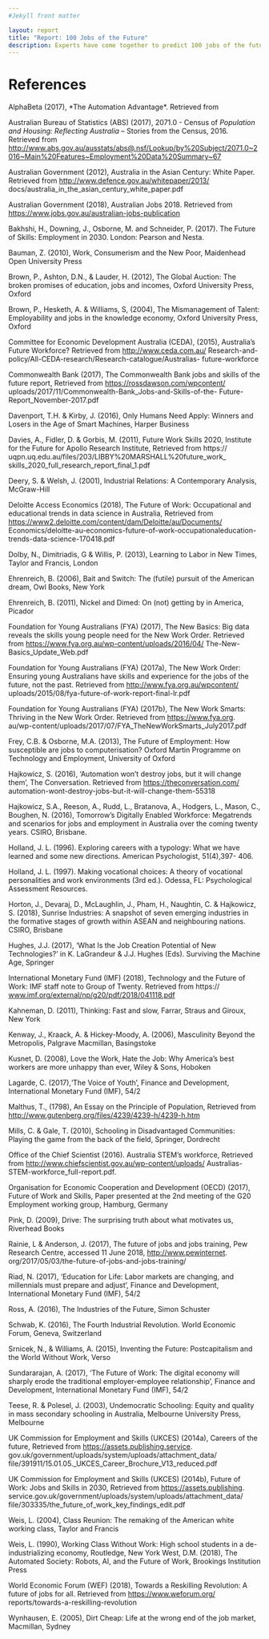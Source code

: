 ```yaml
---
#Jekyll front matter

layout: report
title: "Report: 100 Jobs of the Future"
description: Experts have come together to predict 100 jobs of the future.
---
```

<h1>References</h1>
AlphaBeta (2017), *The Automation Advantage*. Retrieved from <http://www.alphabeta.com/wp-content/uploads/2017/08/The-Automation-Advantage.pdf>

Australian Bureau of Statistics (ABS) (2017), 2071.0 - Census of *Population and Housing: Reflecting Australia* – Stories from the Census, 2016. Retrieved from <http://www.abs.gov.au/ausstats/abs@.nsf/Lookup/by%20Subject/2071.0~2016~Main%20Features~Employment%20Data%20Summary~67>

Australian Government (2012), Australia in the Asian Century: White Paper. Retrieved from http://www.defence.gov.au/whitepaper/2013/ docs/australia_in_the_asian_century_white_paper.pdf

Australian Government (2018), Australian Jobs 2018. Retrieved from https://www.jobs.gov.au/australian-jobs-publication

Bakhshi, H., Downing, J., Osborne, M. and Schneider, P. (2017). The Future of Skills: Employment in 2030. London: Pearson and Nesta.

Bauman, Z. (2010), Work, Consumerism and the New Poor, Maidenhead Open University Press

Brown, P., Ashton, D.N., & Lauder, H. (2012), The Global Auction: The broken promises of education, jobs and incomes, Oxford University Press, Oxford

Brown, P., Hesketh, A. & Williams, S, (2004), The Mismanagement of Talent: Employability and jobs in the knowledge economy, Oxford University Press, Oxford

Committee for Economic Development Australia (CEDA), (2015), Australia’s Future Workforce? Retrieved from http://www.ceda.com.au/ Research-and-policy/All-CEDA-research/Research-catalogue/Australias- future-workforce

Commonwealth Bank (2017), The Commonwealth Bank jobs and skills of the future report, Retrieved from https://rossdawson.com/wpcontent/ uploads/2017/11/Commonwealth-Bank_Jobs-and-Skills-of-the- Future-Report_November-2017.pdf

Davenport, T.H. & Kirby, J. (2016), Only Humans Need Apply: Winners and Losers in the Age of Smart Machines, Harper Business

Davies, A., Fidler, D. & Gorbis, M. (2011), Future Work Skills 2020, Institute for the Future for Apollo Research Institute, Retrieved from https:// uqpn.uq.edu.au/files/203/LIBBY%20MARSHALL%20future_work_ skills_2020_full_research_report_final_1.pdf

Deery, S. & Welsh, J. (2001), Industrial Relations: A Contemporary Analysis, McGraw-Hill

Deloitte Access Economics (2018), The Future of Work: Occupational and educational trends in data science in Australia, Retrieved from https://www2.deloitte.com/content/dam/Deloitte/au/Documents/ Economics/deloitte-au-economics-future-of-work-occupationaleducation- trends-data-science-170418.pdf

Dolby, N., Dimitriadis, G & Willis, P. (2013), Learning to Labor in New Times, Taylor and Francis, London

Ehrenreich, B. (2006), Bait and Switch: The (futile) pursuit of the American dream, Owl Books, New York

Ehrenreich, B. (2011), Nickel and Dimed: On (not) getting by in America, Picador

Foundation for Young Australians (FYA) (2017), The New Basics: Big data reveals the skills young people need for the New Work Order. Retrieved from https://www.fya.org.au/wp-content/uploads/2016/04/ The-New-Basics_Update_Web.pdf

Foundation for Young Australians (FYA) (2017a), The New Work Order: Ensuring young Australians have skills and experience for the jobs of the future, not the past. Retrieved from http://www.fya.org.au/wpcontent/ uploads/2015/08/fya-future-of-work-report-final-lr.pdf

Foundation for Young Australians (FYA) (2017b), The New Work Smarts: Thriving in the New Work Order. Retrieved from https://www.fya.org. au/wp-content/uploads/2017/07/FYA_TheNewWorkSmarts_July2017.pdf

Frey, C.B. & Osborne, M.A. (2013), The Future of Employment: How susceptible are jobs to computerisation? Oxford Martin Programme on Technology and Employment, University of Oxford

Hajkowicz, S. (2016), ‘Automation won’t destroy jobs, but it will change them’, The Conversation. Retrieved from https://theconversation.com/ automation-wont-destroy-jobs-but-it-will-change-them-55318

Hajkowicz, S.A., Reeson, A., Rudd, L., Bratanova, A., Hodgers, L., Mason, C., Boughen, N. (2016), Tomorrow’s Digitally Enabled Workforce: Megatrends and scenarios for jobs and employment in Australia over the coming twenty years. CSIRO, Brisbane.

Holland, J. L. (1996). Exploring careers with a typology: What we have learned and some new directions. American Psychologist, 51(4),397- 406.

Holland, J. L. (1997). Making vocational choices: A theory of vocational personalities and work environments (3rd ed.). Odessa, FL: Psychological Assessment Resources.

Horton, J., Devaraj, D., McLaughlin, J., Pham, H., Naughtin, C. & Hajkowicz, S. (2018), Sunrise Industries: A snapshot of seven emerging industries in the formative stages of growth within ASEAN and neighbouring nations. CSIRO, Brisbane

Hughes, J.J. (2017), ‘What Is the Job Creation Potential of New Technologies?’ in K. LaGrandeur & J.J. Hughes (Eds). Surviving the Machine Age, Springer

International Monetary Fund (IMF) (2018), Technology and the Future of Work: IMF staff note to Group of Twenty. Retrieved from https:// www.imf.org/external/np/g20/pdf/2018/041118.pdf

Kahneman, D. (2011), Thinking: Fast and slow, Farrar, Straus and Giroux, New York

Kenway, J., Kraack, A. & Hickey-Moody, A. (2006), Masculinity Beyond the Metropolis, Palgrave Macmillan, Basingstoke

Kusnet, D. (2008), Love the Work, Hate the Job: Why America’s best workers are more unhappy than ever, Wiley & Sons, Hoboken

Lagarde, C. (2017),‘The Voice of Youth’, Finance and Development, International Monetary Fund (IMF), 54/2

Malthus, T., (1798), An Essay on the Principle of Population, Retrieved from http://www.gutenberg.org/files/4239/4239-h/4239-h.htm

Mills, C. & Gale, T. (2010), Schooling in Disadvantaged Communities: Playing the game from the back of the field, Springer, Dordrecht

Office of the Chief Scientist (2016). Australia STEM’s workforce, Retrieved from http://www.chiefscientist.gov.au/wp-content/uploads/ Australias-STEM-workforce_full-report.pdf.

Organisation for Economic Cooperation and Development (OECD) (2017), Future of Work and Skills, Paper presented at the 2nd meeting of the G20 Employment working group, Hamburg, Germany

Pink, D. (2009), Drive: The surprising truth about what motivates us, Riverhead Books

Rainie, L & Anderson, J. (2017), The future of jobs and jobs training, Pew Research Centre, accessed 11 June 2018, http://www.pewinternet. org/2017/05/03/the-future-of-jobs-and-jobs-training/

Riad, N. (2017), ‘Education for Life: Labor markets are changing, and millennials must prepare and adjust’, Finance and Development, International Monetary Fund (IMF), 54/2

Ross, A. (2016), The Industries of the Future, Simon Schuster

Schwab, K. (2016), The Fourth Industrial Revolution. World Economic Forum, Geneva, Switzerland

Srnicek, N., & Williams, A. (2015), Inventing the Future: Postcapitalism and the World Without Work, Verso

Sundararajan, A. (2017), ‘The Future of Work: The digital economy will sharply erode the traditional employer-employee relationship’, Finance and Development, International Monetary Fund (IMF), 54/2

Teese, R. & Polesel, J. (2003), Undemocratic Schooling: Equity and quality in mass secondary schooling in Australia, Melbourne University Press, Melbourne

UK Commission for Employment and Skills (UKCES) (2014a), Careers of the future, Retrieved from https://assets.publishing.service. gov.uk/government/uploads/system/uploads/attachment_data/ file/391911/15.01.05._UKCES_Career_Brochure_V13_reduced.pdf

UK Commission for Employment and Skills (UKCES) (2014b), Future of Work: Jobs and Skills in 2030, Retrieved from https://assets.publishing. service.gov.uk/government/uploads/system/uploads/attachment_data/ file/303335/the_future_of_work_key_findings_edit.pdf

Weis, L. (2004), Class Reunion: The remaking of the American white working class, Taylor and Francis

Weis, L. (1990), Working Class Without Work: High school students in a de-industrializing economy, Routledge, New York West, D.M. (2018), The Automated Society: Robots, AI, and the Future of Work, Brookings Institution Press

World Economic Forum (WEF) (2018), Towards a Reskilling Revolution: A future of jobs for all. Retrieved from https://www.weforum.org/ reports/towards-a-reskilling-revolution

Wynhausen, E. (2005), Dirt Cheap: Life at the wrong end of the job market, Macmillan, Sydney
